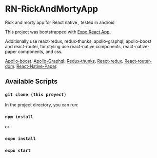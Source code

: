 # RN-RickAndMortyApp
Rick and morty app for React native , tested in android 


This project was bootstrapped with [Expo React App](https://docs.expo.io/).

Additionally use  react-redux, redux-thunks, apollo-graphql, apollo-boost and react-router, for styling use react-native components, react-native-paper components, and css.

[Apollo-boost](https://www.npmjs.com/package/apollo-boost).
[Apollo-Graphql](https://www.apollographql.com/docs/react/).
[Redux-thunks](https://github.com/reduxjs/redux-thunk).
[React-redux](https://react-redux.js.org/).
[React-router-dom](https://reactrouter.com/web/guides/quick-start).
[React-Native-Paper](https://callstack.github.io/react-native-paper/).


## Available Scripts

### `git clone (this proyect)`

In the project directory, you can run:
### `npm install` 
or
### `expo install`

### `expo start`